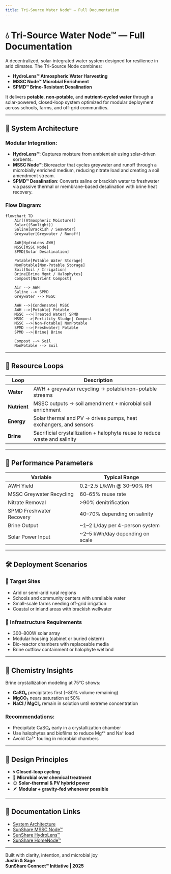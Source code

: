 ```yaml
---
title: Tri-Source Water Node™ — Full Documentation
---
```


# 💧 Tri-Source Water Node™ — Full Documentation

A decentralized, solar-integrated water system designed for resilience in arid climates. The Tri-Source Node combines:

- **HydroLens™ Atmospheric Water Harvesting**
- **MSSC Node™ Microbial Enrichment**
- **SPMD™ Brine-Resistant Desalination**

It delivers **potable**, **non-potable**, and **nutrient-cycled water** through a solar-powered, closed-loop system optimized for modular deployment across schools, farms, and off-grid communities.

---

## 🧬 System Architecture

### Modular Integration:

- **HydroLens™**: Captures moisture from ambient air using solar-driven sorbents.
- **MSSC Node™**: Bioreactor that cycles greywater and runoff through a microbially enriched medium, reducing nitrate load and creating a soil amendment stream.
- **SPMD™ Desalination**: Converts saline or brackish water to freshwater via passive thermal or membrane-based desalination with brine heat recovery.

### Flow Diagram:

```mermaid
flowchart TD
    Air((Atmospheric Moisture))
    Solar((Sunlight))
    Saline[Brackish / Seawater]
    Greywater[Greywater / Runoff]

    AWH[HydroLens AWH]
    MSSC[MSSC Node]
    SPMD[Solar Desalination]

    Potable[Potable Water Storage]
    NonPotable[Non-Potable Storage]
    Soil[Soil / Irrigation]
    Brine[Brine Mgmt / Halophytes]
    Compost[Nutrient Compost]

    Air --> AWH
    Saline --> SPMD
    Greywater --> MSSC

    AWH -->|Condensate| MSSC
    AWH -->|Potable| Potable
    MSSC -->|Treated Water| SPMD
    MSSC -->|Fertility Sludge| Compost
    MSSC -->|Non-Potable| NonPotable
    SPMD -->|Freshwater| Potable
    SPMD -->|Brine| Brine

    Compost --> Soil
    NonPotable --> Soil
```

---

## 🔁 Resource Loops

| Loop              | Description                                                                 |
|-------------------|-----------------------------------------------------------------------------|
| **Water**         | AWH + greywater recycling → potable/non-potable streams                     |
| **Nutrient**      | MSSC outputs → soil amendment + microbial soil enrichment                    |
| **Energy**        | Solar thermal and PV → drives pumps, heat exchangers, and sensors           |
| **Brine**         | Sacrificial crystallization + halophyte reuse to reduce waste and salinity  |

---

## 📐 Performance Parameters

| Variable                    | Typical Range                   |
|-----------------------------|----------------------------------|
| AWH Yield                   | 0.2–2.5 L/kWh @ 30–90% RH        |
| MSSC Greywater Recycling    | 60–65% reuse rate                |
| Nitrate Removal             | >90% denitrification             |
| SPMD Freshwater Recovery    | 40–70% depending on salinity     |
| Brine Output                | ~1–2 L/day per 4-person system   |
| Solar Power Input           | ~2–5 kWh/day depending on scale  |

---

## 🛠️ Deployment Scenarios

### 📍 Target Sites

- Arid or semi-arid rural regions
- Schools and community centers with unreliable water
- Small-scale farms needing off-grid irrigation
- Coastal or inland areas with brackish wellwater

### 🧱 Infrastructure Requirements

- 300–800W solar array
- Modular housing (cabinet or buried cistern)
- Bio-reactor chambers with replaceable media
- Brine outflow containment or halophyte wetland

---

## 🧪 Chemistry Insights

Brine crystallization modeling at 75°C shows:

- **CaSO₄** precipitates first (~80% volume remaining)
- **MgCO₃** nears saturation at 50%
- **NaCl / MgCl₂** remain in solution until extreme concentration

### Recommendations:

- Precipitate CaSO₄ early in a crystallization chamber
- Use halophytes and biofilms to reduce Mg²⁺ and Na⁺ load
- Avoid Ca²⁺ fouling in microbial chambers

---

## 🧠 Design Principles

- 🌀 **Closed-loop cycling**
- 🧫 **Microbial over chemical treatment**
- 🌞 **Solar-thermal & PV hybrid power**
- 🪶 **Modular + gravity-fed whenever possible**

---

## 📎 Documentation Links

- [System Architecture](./System-Architecture.html)
- [SunShare MSSC Node™](./SunShare-MSSC-Node.html)
- [SunShare HydroLens™](./SunShare-HydroLens.html)
- [SunShare HomeNode™](./SunShare-Home-Node2.0.html)

---

Built with clarity, intention, and microbial joy  
**Justin & Sage**  
**SunShare Connect™ Initiative | 2025**

